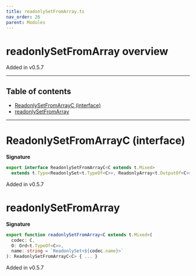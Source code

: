 ```yaml
---
title: readonlySetFromArray.ts
nav_order: 26
parent: Modules
---
```


# readonlySetFromArray overview

Added in v0.5.7

---

<h2 class="text-delta">Table of contents</h2>

- [ReadonlySetFromArrayC (interface)](#readonlysetfromarrayc-interface)
- [readonlySetFromArray](#readonlysetfromarray)

---

# ReadonlySetFromArrayC (interface)

**Signature**

```ts
export interface ReadonlySetFromArrayC<C extends t.Mixed>
  extends t.Type<ReadonlySet<t.TypeOf<C>>, ReadonlyArray<t.OutputOf<C>>, unknown> {}
```

Added in v0.5.7

# readonlySetFromArray

**Signature**

```ts
export function readonlySetFromArray<C extends t.Mixed>(
  codec: C,
  O: Ord<t.TypeOf<C>>,
  name: string = `ReadonlySet<${codec.name}>`
): ReadonlySetFromArrayC<C> { ... }
```

Added in v0.5.7
